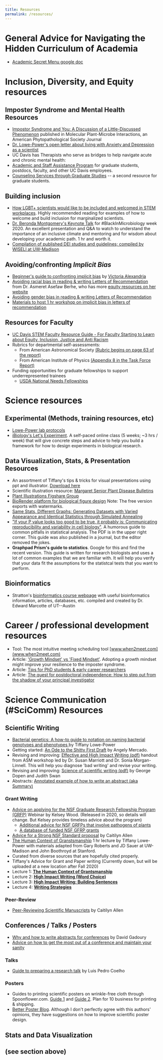 ```yaml
---
title: Resources
permalink: /resources/
---
```


# General Advice for Navigating the Hidden Curriculum of Academia
* [Academic Secret Menu google doc](https://docs.google.com/document/d/1Cl_u8Qq4DD6ROKH4SNThxyLF7UWTWuWKEaVhrKCJqOw/edit)

# Inclusion, Diversity, and Equity resources

## Imposter Syndrome and Mental Health Resources

* [Impostor Syndrome and You: A Discussion of a Little-Discussed Phenomenon](https://www.ismpmi.org/members/Interactions/Lists/Posts/Post.aspx?ID=178) published in Molecular Plant-Microbe Interactions, an American Phytopathological Society Journal
* [Dr. Lowe-Power's open letter about living with Anxiety and Depression as a scientist](https://twitter.com/TLowePower/status/1309222113299972097?s=20)
* UC Davis has Therapists who serve as bridges to help navigate acute and chronic mental health:
 * [Academic and Staff Assistance Program](https://www.hr.ucdavis.edu/departments/asap) for graduate students, postdocs, faculty, and other UC Davis employees.
 * [Counseling Services through Graduate Studies](https://grad.ucdavis.edu/resources/help-and-support/mental-health-and-counseling) -- a second resource for graduate students.
 
## Building inclusion
* [How LGBT+ scientists would like to be included and welcomed in STEM workplaces](https://www.nature.com/articles/d41586-020-02949-3). Highly recommended reading for examples of how to welcome and build inclusion for marginalized scientists. 
* [Dr. Beronda Montgomery's Keynote Talk](https://www.youtube.com/watch?v=H3QRI7hM9nY&ab_channel=BlackInMicrobiology) for #BlackInMicrobiology week 2020. An excellent presentation and Q&A to watch to understand the importance of an inclusive climate and mentoring and for wisdom about developing your academic path.  1 hr and worth it. 
* [Compilation of published DEI studies and guidelines; compiled by WISELI at UW-Madison](https://www.zotero.org/groups/178520/wiseli_library/collections/2ZEMARBE)

## Avoiding/confronting *Implicit Bias*
* [Beginner's guide to confronting implicit bias](https://4566682b-d3b6-46de-80c5-2bb20127befe.filesusr.com/ugd/c273c7_73f4e5c6bfe64d898aeb3f99e18cb3b0.pdf) by [Victoria Alexandria](https://twitter.com/victoriaalxndr)
* [Avoiding racial bias in reading & writing Letters of Recommendation](https://aaberhe.files.wordpress.com/2019/03/avoiding-racial-bias-in-reference-writing.pdf) from Dr. Asmeret Asefaw Berhe, who has more [equity resources on her website](https://aaberhe.com/equity/)
* [Avoiding gender bias in reading & writing Letters of Recommendation](https://csw.arizona.edu/sites/default/files/avoiding_gender_bias_in_letter_of_reference_writing.pdf)
* [Materials to host 1 hr workshop on implicit bias in letters of recommendation](https://github.com/lowepowerlab/workshop_implicit_bias_rec_letters)

## Resources for Faculty
* [UC Davis STEM Faculty Resource Guide  - For Faculty Starting to Learn about Equity, Inclusion, Justice and Anti Racism](https://tinyurl.com/ucd-equity)
* Rubrics for departmental self-assessments: 
  * From American Astronomical Society [(Rubric begins on page 63 of the report)](https://baas.aas.org/pub/2019i0101/release/1)
  * From American Institute of Physics [(Appendix 8 in the Task Force Report)](https://www.aip.org/diversity-initiatives/team-up-task-force)
* Funding opportunities for graduate fellowships to support underrepresented trainees
  * [USDA National Needs Fellowships](https://nifa.usda.gov/program/national-needs-graduate-and-postgraduate-fellowship-grants-program-funding-opportunity-nnf)

# Science resources

## Experimental (Methods, training resources, etc)
* [Lowe-Power lab protocols](https://github.com/lowepowerlab/protocols)
* [iBiology's Let's Experiment](https://courses.ibiology.org/courses/course-v1:iBiology+LE+SP/about).  A self-paced online class (5 weeks; ~3 hrs / week) that will give concrete steps and advice to help you build a framework for how to design experiments in biological research. 

## Data Visualization, Stats, & Presentation Resources
* An assortment of Tiffany's tips & tricks for visual presentations using ppt and illustrator. [Download here](https://github.com/lowepowerlab/protocols/blob/master/resources/ppt_illustrator_tips_for_visual_presentations.pptx)
* Scientific illustration resource: [Margaret Senior Plant Disease Bulletins](https://livinghistories.newcastle.edu.au/nodes/index/page:4/q:SAGN/source:2) 
* [Plant Illustrations Figshare Group](https://figshare.com/authors/Plant_Illustrations/3773596)
* [BioRender platform for biological figure design](https://biorender.com/) Note: The free version exports with watermarks. 
* [Same Stats, Different Graphs: Generating Datasets with Varied Appearance and Identical Statistics through Simulated Annealing](https://www.autodesk.com/research/publications/same-stats-different-graphs)
* ["If your P value looks too good to be true, it probably is: Communicating reproducibility and variability in cell biology"](https://arxiv.org/abs/1911.03509). A humorous guide to common pitfalls in statistical analysis. The PDF is in the upper right corner. This guide was also published in a journal, but the editor removed the jokes. 
* **Graphpad Prism's guide to statistics**. Google for this and find the recent version.  This guide is written for research biologists and uses a lot of common examples that we are familiar with.  It will help you verify that your data fit the assumptions for the statistcal tests that you want to perform. 

## Bioinformatics
* Stratton's [bioinformatics course webpage](http://www.marcottelab.org/index.php/BCH339N_2018) with useful bioinformatics information, articles, databases, etc. compiled and created by Dr. Edward Marcotte of UT--Austin

# Career / professional development resources

* Tool: The most intuitive meeting scheduling tool [www.when2meet.com](www.when2meet.com)
* Article: ['Growth Mindset' vs 'Fixed Mindset'](http://mindsetscholarsnetwork.org/learning-mindsets/growth-mindset/). Adopting a growth mindset might improve your resilience to the imposter syndrome. 
* Article: [Tips for PhD students & early career researchers](http://www.opiniomics.org/tips-for-phd-students-and-early-career-researchers/)
* Article: [The quest for postdoctoral independence: How to step out from the shadow of your principal investigator](https://www.nature.com/articles/d41586-018-06794-3)

# Science Communication (#SciComm) Resources

## Scientific Writing
* [Bacterial genetics: A how-to guide to notation on naming bacterial genotypes and phenotypes ](/assets/resources/Common_notations_in_bacterial_genetics.docx) by Tiffany Lowe-Power
* Getting started: [An Ode to the Shitty First Draft](https://writingcooperative.com/an-ode-to-all-of-my-shitty-first-drafts-8312e86130c8?gi=dec43175b8e7) by Angely Mercado. 
* Revising and improving: [Effective and High Impact Writing (pdf)](/assets/resources/effective_high_impact_scientific_writing.pdf) handout from ASM workshop led by Dr. Susan Marriott and Dr. Sonia Morgan-Linnell. This will help you diagnose 'bad writing' and revise your writing. 
* Revising and improving: [Science of scientific writing (pdf)](/assets/resources/science_of_writing.pdf) by George Dopen and Judith Swan
* Abstracts: [Annotated example of how to write an abstract (aka Summary)](https://twitter.com/tpoi/status/1100105516456570880)

### Grant Writing
* [Advice on applying for the NSF Graduate Research Fellowship Program (GRFP)](https://www.youtube.com/watch?v=gI7c_gTftAo&feature=youtu.be) Webinar by Kelsey Wood. (Released in 2020, so details will change. But Kelsey provides timeless advice about the program) 
  * [Additional advice for NSF GRFPs that involve pathogens of plants](https://kelseywooddotcom.wordpress.com/2019/09/30/changing-times-and-rolling-the-dice-the-new-nsf-grfp-rules-and-how-you-can-maximize-your-odds-for-success/)
  * [A database of funded NSF GFRP grants](https://www.alexhunterlang.com/nsf-fellowship)
* [Advice for a Strong NSF Standard proposal](/assets/resources/nsf_grants_allen.pdf) by Caitilyn Allen
* [The Human Context of Granstsmanship](https://zoom.us/rec/play/u5R-Je-pqTg3EtPDswSDAqd7W43reqqshiZL-_YEmUy9VXcLMFKiZOQWMbEYtN3K6dRjkdXDD5wD_RqW?autoplay=true&startTime=1585937732000) 1 hr lecture by Tiffany Lowe-Power with materials adapted from Gary Roberts and JD Sauer at UW-Madison and John Boothroyd at Stanford.
* Curated from diverse sources that are hopefully cited properly.
* Tiffany's Advice for Grant and Paper writing (Currently down, but will be uploaded at a new location after Fall 2020)
 * Lecture 1: [**The Human Context of Grantsmanship**](https://zoom.us/rec/play/u5R-Je-pqTg3EtPDswSDAqd7W43reqqshiZL-_YEmUy9VXcLMFKiZOQWMbEYtN3K6dRjkdXDD5wD_RqW?autoplay=true&startTime=1585937732000)
 * Lecture 2: [**High Impact Writing (Word Choice)**](https://zoom.us/rec/play/6JF_I7yqrm43SNHEtgSDC6N_W46_J62s1HNN__VczUfnVXRWZgCuNOFBY-Z8chB5Ko9Gcm1V9kkw8IYR?autoplay=true&startTime=1586545007000)
 * Lecture 3: [**High Impact Writing: Building Sentences**](https://zoom.us/rec/play/vZ0rduigqjk3GtbHsQSDAP5xW468LPishHIY_PsLzBy2AiEGZAWmYLpGN7O-xIbo2dMV_Jg8Xqfi36n-)
 * Lecture 4: [**Writing Strategies**](
https://zoom.us/rec/share/yY96NOvWqmhJWomQw27EY7QPGtn7X6a82igZq6cNyEvxjirlJ7dgq7MnG6owzJlY?startTime=1587754603000)

### Peer-Review
* [Peer-Reviewing Scientific Manuscripts](/assets/resources/peer_review_allen.pdf) by Caitilyn Allen

## Conferences / Talks / Posters

* [Why and how to write abstracts for conferences](/assets/resources/Gadoury_abstract_advice.pdf) by David Gadoury
* [Advice on how to get the most out of a conference and maintain your sanity](https://www.nature.com/articles/d41586-019-01631-7)

### Talks
* [Guide to preparing a research talk](https://luispedro.github.io/talk-scientific-communication) by Luis Pedro Coelho

### Posters
* Guides to printing scientific posters on wrinkle-free cloth through Spoonflower.com. [Guide 1](https://www.ascb.org/careers/how-to-print-a-fabric-poster/) and [Guide 2](https://support.spoonflower.com/hc/en-us/articles/204266984-How-to-Create-a-Fabric-Presentation-Poster-from-a-PowerPoint-or-PDF).  Plan for 10 business for printing & shipping.
* [Better Poster Blog](http://betterposters.blogspot.com/). Although I don't perfectly agree with this authors' opinions, they have suggestions on how to improve scientific poster design. 

## Stats and Data Visualization
(see section above)
---
 
